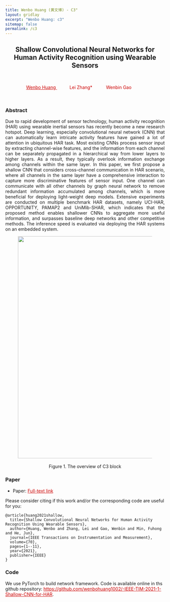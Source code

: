 ```yaml
---
title: Wenbo Huang (黄文博) - C3"
layout: gridlay
excerpt: "Wenbo Huang: c3"
sitemap: false
permalink: /c3
---
```


[comment]: Title
<h2 align="center"> Shallow Convolutional Neural Networks for Human
Activity Recognition using Wearable Sensors </h2>
<p>&nbsp;</p>

[comment]: Authors
<p style="text-align: center;">
<a href="https://wenbohuang1002.github.io/" style="color: #CC0000">Wenbo Huang </a>
&nbsp;&nbsp;&nbsp;&nbsp;&nbsp;&nbsp;&nbsp;&nbsp;&nbsp;
<a style="color: #CC0000"> Lei Zhang* </a>
&nbsp;&nbsp;&nbsp;&nbsp;&nbsp;&nbsp;&nbsp;&nbsp;&nbsp;
<a style="color: #CC0000">Wenbin Gao</a>
&nbsp;&nbsp;&nbsp;&nbsp;&nbsp;&nbsp;&nbsp;&nbsp;&nbsp;
</p>
<p>&nbsp;</p>

[comment]: Abstract
<h3> Abstract </h3>
<p style="text-align:justify; text-justify:inter-ideograph;">Due to rapid development of sensor technology, 
human activity recognition (HAR) using wearable inertial sensors
has recently become a new research hotspot. Deep learning, especially convolutional neural network (CNN) that can automatically
learn intricate activity features have gained a lot of attention in
ubiquitous HAR task. Most existing CNNs process sensor input
by extracting channel-wise features, and the information from
each channel can be separately propagated in a hierarchical way
from lower layers to higher layers. As a result, they typically
overlook information exchange among channels within the same
layer. In this paper, we first propose a shallow CNN that
considers cross-channel communication in HAR scenario, where
all channels in the same layer have a comprehensive interaction
to capture more discriminative features of sensor input. One
channel can communicate with all other channels by graph
neural network to remove redundant information accumulated
among channels, which is more beneficial for deploying light-weight deep models. Extensive experiments are conducted on
multiple benchmark HAR datasets, namely UCI-HAR, OPPORTUNITY, PAMAP2 and UniMib-SHAR, which indicates that the
proposed method enables shallower CNNs to aggregate more
useful information, and surpasses baseline deep networks and
other competitive methods. The inference speed is evaluated via
deploying the HAR systems on an embedded system.</p>

<center>
<figure>
		<div id="projectid">
    <img src="{{ site.url }}{{ site.baseurl }}/images/projectpic/21_TIM_C3.png" width="700px" />
		</div>

<figcaption>
<br>
Figure 1. The overview of C3 block

</figcaption>
</figure>
</center>


[comment]: Paper
<h3> Paper </h3>

- Paper: <a href="{{ site.url }}{{ site.baseurl }}/papers/Huang-2021-Shallow-convolutional-neural-networ.pdf" style="color: #CC0000"> Full-text link </a>

Please consider citing if this work and/or the corresponding code are useful for you:

```
@article{huang2021shallow,
  title={Shallow Convolutional Neural Networks for Human Activity Recognition Using Wearable Sensors},
  author={Huang, Wenbo and Zhang, Lei and Gao, Wenbin and Min, Fuhong and He, Jun},
  journal={IEEE Transactions on Instrumentation and Measurement},
  volume={70},
  pages={1--11},
  year={2021},
  publisher={IEEE}
}
```

[comment]: Code
<h3> Code </h3>
We use PyTorch to build network framework. Code is available online in ths github repository:
<a href="https://github.com/wenbohuang1002/-IEEE-TIM-2021-1-Shallow-CNN-for-HAR" style="color: #CC0000">https://github.com/wenbohuang1002/-IEEE-TIM-2021-1-Shallow-CNN-for-HAR</a>.
